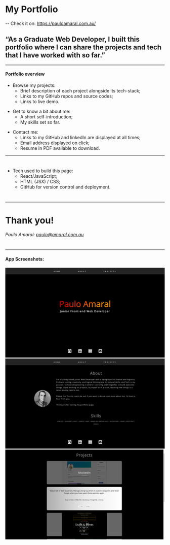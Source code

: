 # My Portfolio

-- Check it on: https://pauloamaral.com.au/

## “As a Graduate Web Developer, I built this portfolio where I can share the projects and tech that I have worked with so far.”

---

#### Portfolio overview

- Browse my projects:
  - Brief description of each project alongside its tech-stack;
  - Links to my GitHub repos and source codes;
  - Links to live demo.

* Get to know a bit about me:
  - A short self-introduction;
  - My skills set so far.

- Contact me:
  - Links to my GitHub and linkedIn are displayed at all times;
  - Email address displayed on click;
  - Resume in PDF available to download.

---

#

- Tech used to build this page:
  - React/JavaScript;
  - HTML (JSX) / CSS;
  - GitHub for version control and deployment.

#

---

# Thank you!

###### Paulo Amaral: paulo@amaral.com.au

#

#

---

#### App Screenshots:

![Home](/public/screenshots/portfolio1.png)
![About](/public/screenshots/portfolio2.png)
![Projects](/public/screenshots/portfolio3.png)
